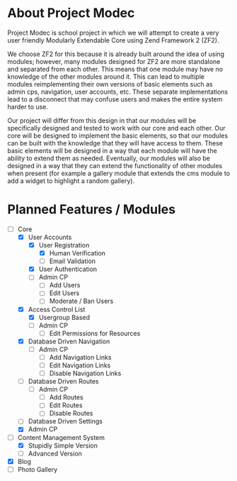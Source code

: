 # About Project Modec

Project Modec is school project in which we will attempt to create a very user
friendly Modularly Extendable Core using Zend Framework 2 (ZF2).

We choose ZF2 for this because it is already built around the idea of using
modules; however, many modules designed for ZF2 are more standalone and
separated from each other. This means that one module may have no knowledge of
the other modules around it. This can lead to multiple modules reimplementing
their own versions of basic elements such as admin cps, navigation, user
accounts, etc. These separate implementations lead to a disconnect that may
confuse users and makes the entire system harder to use.

Our project will differ from this design in that our modules will be
specifically designed and tested to work with our core and each other. Our core
will be designed to implement the basic elements, so that our modules can be
built with the knowledge that they will have access to them. These basic
elements will be designed in a way that each module will have the ability to
extend them as needed. Eventually, our modules will also be designed in a way
that they can extend the functionality of other modules when present (for
example a gallery module that extends the cms module to add a widget to
highlight a random gallery).

# Planned Features / Modules

 * [ ] Core
	* [x] User Accounts
		* [x] User Registration
			* [x] Human Verification
			* [ ] Email Validation
		* [x] User Authentication
		* [ ] Admin CP
			* [ ] Add Users
			* [ ] Edit Users
			* [ ] Moderate / Ban Users
	* [x] Access Control List
		* [x] Usergroup Based
		* [ ] Admin CP
			* [ ] Edit Permissions for Resources
	* [x] Database Driven Navigation
		* [ ] Admin CP
			* [ ] Add Navigation Links
			* [ ] Edit Navigation Links
			* [ ] Disable Navigation Links
	* [ ] Database Driven Routes
		* [ ] Admin CP
			* [ ] Add Routes
			* [ ] Edit Routes
			* [ ] Disable Routes
	* [ ] Database Driven Settings
	* [x] Admin CP
 * [ ] Content Management System
	* [x] Stupidly Simple Version
	* [ ] Advanced Version
 * [x] Blog
 * [ ] Photo Gallery
